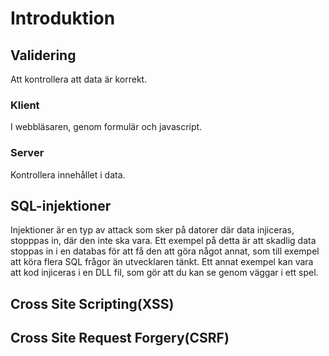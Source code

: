 # Introduktion

## Validering

Att kontrollera att data är korrekt.

### Klient

I webbläsaren, genom formulär och javascript.

### Server

Kontrollera innehållet i data.

## SQL-injektioner

Injektioner är en typ av attack som sker på datorer där data injiceras, stopppas in, där den inte ska vara. Ett exempel på detta är att skadlig data stoppas in i en databas för att få den att göra något annat, som till exempel att köra flera SQL frågor än utvecklaren tänkt. Ett annat exempel kan vara att kod injiceras i en DLL fil, som gör att du kan se genom väggar i ett spel.

## Cross Site Scripting\(XSS\)



## Cross Site Request Forgery\(CSRF\)



